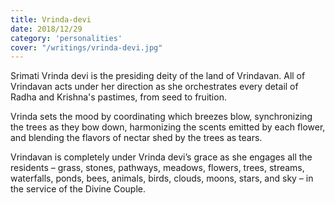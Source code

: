 ```yaml
---
title: Vrinda-devi
date: 2018/12/29
category: 'personalities'
cover: "/writings/vrinda-devi.jpg"
---
```


Srimati Vrinda devi is the presiding deity of the land of Vrindavan. All of Vrindavan acts under her direction as she orchestrates every detail of Radha and Krishna's pastimes, from seed to fruition.

Vrinda sets the mood by coordinating which breezes blow, synchronizing the trees as they bow down, harmonizing the scents emitted by each flower, and blending the flavors of nectar shed by the trees as tears.

Vrindavan is completely under Vrinda devi’s grace as she engages all the residents – grass, stones, pathways, meadows, flowers, trees, streams, waterfalls, ponds, bees, animals, birds, clouds, moons, stars, and sky – in the service of the Divine Couple.
